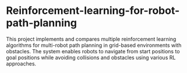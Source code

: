 # Reinforcement-learning-for-robot-path-planning
This project implements and compares multiple reinforcement learning algorithms for multi-robot path planning in grid-based environments with obstacles. The system enables robots to navigate from start positions to goal positions while avoiding collisions and obstacles using various RL approaches.
